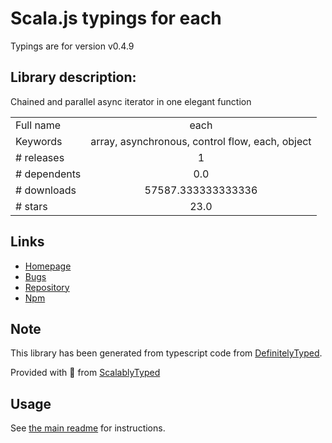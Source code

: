 
# Scala.js typings for each

Typings are for version v0.4.9

## Library description:
Chained and parallel async iterator in one elegant function

|                    |                 |
| ------------------ | :-------------: |
| Full name          | each |
| Keywords           | array, asynchronous, control flow, each, object |
| # releases         | 1 |
| # dependents       | 0.0 |
| # downloads        | 57587.333333333336 |
| # stars            | 23.0 |

## Links
- [Homepage](https://github.com/adaltas/node-each)
- [Bugs](https://github.com/adaltas/node-each/issues)
- [Repository](https://github.com/adaltas/node-each)
- [Npm](https://www.npmjs.com/package/each)
    


## Note
This library has been generated from typescript code from [DefinitelyTyped](https://definitelytyped.org).

Provided with :purple_heart: from [ScalablyTyped](https://github.com/oyvindberg/ScalablyTyped)

## Usage
See [the main readme](../../readme.md) for instructions.


